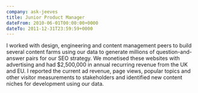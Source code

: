 ```yaml
---
company: ask-jeeves
title: Junior Product Manager
dateFrom: 2010-06-01T00:00:00+0000
dateTo: 2011-12-31T23:59:59+0000
---
```


I worked with design, engineering and content management peers to build several content farms using our data to generate millions of question-and-answer pairs for our SEO strategy. We monetised these websites with advertising and had \$2,500,000 in annual recurring revenue from the UK and EU. I reported the current ad revenue, page views, popular topics and other visitor measurements to stakeholders and identified new content niches for development using our data.
